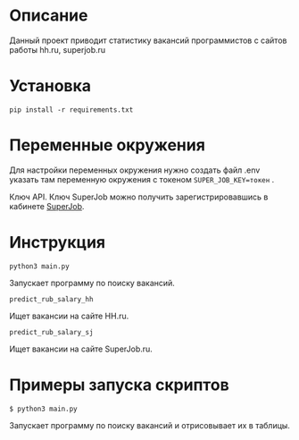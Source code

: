 Описание
=
Данный проект приводит статистику вакансий программистов с сайтов работы hh.ru, superjob.ru

Установка
=

```
pip install -r requirements.txt
```

Переменные окружения
=
Для настройки переменных окружения нужно создать файл .env указать там переменную окружения с токеном ```SUPER_JOB_KEY=токен``` .

Ключ API.  Ключ SuperJob можно получить зарегистрировавшись в кабинете  [SuperJob](https://api.superjob.ru/?from_refresh=1).


Инструкция
=

```
python3 main.py
``` 
Запускает программу по поиску вакансий.

```
predict_rub_salary_hh
```
Ищет вакансии на сайте HH.ru.

```
predict_rub_salary_sj
``` 
Ищет вакансии на сайте SuperJob.ru.


Примеры запуска скриптов
=

```
$ python3 main.py
```
Запускает программу по поиску вакансий и отрисовывает их в таблицы.


